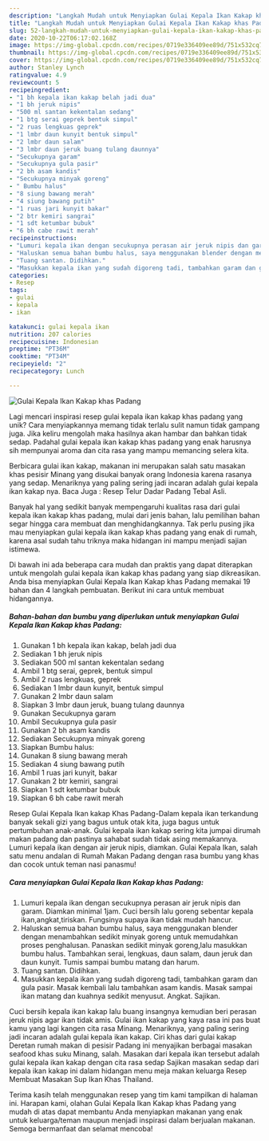 ```yaml
---
description: "Langkah Mudah untuk Menyiapkan Gulai Kepala Ikan Kakap khas Padang, Bikin Ngiler"
title: "Langkah Mudah untuk Menyiapkan Gulai Kepala Ikan Kakap khas Padang, Bikin Ngiler"
slug: 52-langkah-mudah-untuk-menyiapkan-gulai-kepala-ikan-kakap-khas-padang-bikin-ngiler
date: 2020-10-22T06:17:02.168Z
image: https://img-global.cpcdn.com/recipes/0719e336409ee89d/751x532cq70/gulai-kepala-ikan-kakap-khas-padang-foto-resep-utama.jpg
thumbnail: https://img-global.cpcdn.com/recipes/0719e336409ee89d/751x532cq70/gulai-kepala-ikan-kakap-khas-padang-foto-resep-utama.jpg
cover: https://img-global.cpcdn.com/recipes/0719e336409ee89d/751x532cq70/gulai-kepala-ikan-kakap-khas-padang-foto-resep-utama.jpg
author: Stanley Lynch
ratingvalue: 4.9
reviewcount: 5
recipeingredient:
- "1 bh kepala ikan kakap belah jadi dua"
- "1 bh jeruk nipis"
- "500 ml santan kekentalan sedang"
- "1 btg serai geprek bentuk simpul"
- "2 ruas lengkuas geprek"
- "1 lmbr daun kunyit bentuk simpul"
- "2 lmbr daun salam"
- "3 lmbr daun jeruk buang tulang daunnya"
- "Secukupnya garam"
- "Secukupnya gula pasir"
- "2 bh asam kandis"
- "Secukupnya minyak goreng"
- " Bumbu halus"
- "8 siung bawang merah"
- "4 siung bawang putih"
- "1 ruas jari kunyit bakar"
- "2 btr kemiri sangrai"
- "1 sdt ketumbar bubuk"
- "6 bh cabe rawit merah"
recipeinstructions:
- "Lumuri kepala ikan dengan secukupnya perasan air jeruk nipis dan garam. Diamkan minimal 1jam. Cuci bersih lalu goreng sebentar kepala ikan,angkat,tiriskan. Fungsinya supaya ikan tidak mudah hancur."
- "Haluskan semua bahan bumbu halus, saya menggunakan blender dengan menambahkan sedikit minyak goreng untuk memudahkan proses penghalusan. Panaskan sedikit minyak goreng,lalu masukkan bumbu halus. Tambahkan serai, lengkuas, daun salam, daun jeruk dan daun kunyit. Tumis sampai bumbu matang dan harum."
- "Tuang santan. Didihkan."
- "Masukkan kepala ikan yang sudah digoreng tadi, tambahkan garam dan gula pasir. Masak kembali lalu tambahkan asam kandis. Masak sampai ikan matang dan kuahnya sedikit menyusut. Angkat. Sajikan."
categories:
- Resep
tags:
- gulai
- kepala
- ikan

katakunci: gulai kepala ikan 
nutrition: 207 calories
recipecuisine: Indonesian
preptime: "PT36M"
cooktime: "PT34M"
recipeyield: "2"
recipecategory: Lunch

---
```



![Gulai Kepala Ikan Kakap khas Padang](https://img-global.cpcdn.com/recipes/0719e336409ee89d/751x532cq70/gulai-kepala-ikan-kakap-khas-padang-foto-resep-utama.jpg)

Lagi mencari inspirasi resep gulai kepala ikan kakap khas padang yang unik? Cara menyiapkannya memang tidak terlalu sulit namun tidak gampang juga. Jika keliru mengolah maka hasilnya akan hambar dan bahkan tidak sedap. Padahal gulai kepala ikan kakap khas padang yang enak harusnya sih mempunyai aroma dan cita rasa yang mampu memancing selera kita.

Berbicara gulai ikan kakap, makanan ini merupakan salah satu masakan khas pesisir Minang yang disukai banyak orang Indonesia karena rasanya yang sedap. Menariknya yang paling sering jadi incaran adalah gulai kepala ikan kakap nya. Baca Juga : Resep Telur Dadar Padang Tebal Asli.

Banyak hal yang sedikit banyak mempengaruhi kualitas rasa dari gulai kepala ikan kakap khas padang, mulai dari jenis bahan, lalu pemilihan bahan segar hingga cara membuat dan menghidangkannya. Tak perlu pusing jika mau menyiapkan gulai kepala ikan kakap khas padang yang enak di rumah, karena asal sudah tahu triknya maka hidangan ini mampu menjadi sajian istimewa.


Di bawah ini ada beberapa cara mudah dan praktis yang dapat diterapkan untuk mengolah gulai kepala ikan kakap khas padang yang siap dikreasikan. Anda bisa menyiapkan Gulai Kepala Ikan Kakap khas Padang memakai 19 bahan dan 4 langkah pembuatan. Berikut ini cara untuk membuat hidangannya.

<!--inarticleads1-->

##### Bahan-bahan dan bumbu yang diperlukan untuk menyiapkan Gulai Kepala Ikan Kakap khas Padang:

1. Gunakan 1 bh kepala ikan kakap, belah jadi dua
1. Sediakan 1 bh jeruk nipis
1. Sediakan 500 ml santan kekentalan sedang
1. Ambil 1 btg serai, geprek, bentuk simpul
1. Ambil 2 ruas lengkuas, geprek
1. Sediakan 1 lmbr daun kunyit, bentuk simpul
1. Gunakan 2 lmbr daun salam
1. Siapkan 3 lmbr daun jeruk, buang tulang daunnya
1. Gunakan Secukupnya garam
1. Ambil Secukupnya gula pasir
1. Gunakan 2 bh asam kandis
1. Sediakan Secukupnya minyak goreng
1. Siapkan  Bumbu halus:
1. Gunakan 8 siung bawang merah
1. Sediakan 4 siung bawang putih
1. Ambil 1 ruas jari kunyit, bakar
1. Gunakan 2 btr kemiri, sangrai
1. Siapkan 1 sdt ketumbar bubuk
1. Siapkan 6 bh cabe rawit merah


Resep Gulai Kepala Ikan kakap Khas Padang-Dalam kepala ikan terkandung banyak sekali gizi yang bagus untuk otak kita, juga bagus untuk pertumbuhan anak-anak. Gulai kepala ikan kakap sering kita jumpai dirumah makan padang dan pastinya sahabat sudah tidak asing memakannya. Lumuri kepala ikan dengan air jeruk nipis, diamkan. Gulai Kepala Ikan, salah satu menu andalan di Rumah Makan Padang dengan rasa bumbu yang khas dan cocok untuk teman nasi panasmu! 

<!--inarticleads2-->

##### Cara menyiapkan Gulai Kepala Ikan Kakap khas Padang:

1. Lumuri kepala ikan dengan secukupnya perasan air jeruk nipis dan garam. Diamkan minimal 1jam. Cuci bersih lalu goreng sebentar kepala ikan,angkat,tiriskan. Fungsinya supaya ikan tidak mudah hancur.
1. Haluskan semua bahan bumbu halus, saya menggunakan blender dengan menambahkan sedikit minyak goreng untuk memudahkan proses penghalusan. Panaskan sedikit minyak goreng,lalu masukkan bumbu halus. Tambahkan serai, lengkuas, daun salam, daun jeruk dan daun kunyit. Tumis sampai bumbu matang dan harum.
1. Tuang santan. Didihkan.
1. Masukkan kepala ikan yang sudah digoreng tadi, tambahkan garam dan gula pasir. Masak kembali lalu tambahkan asam kandis. Masak sampai ikan matang dan kuahnya sedikit menyusut. Angkat. Sajikan.


Cuci bersih kepala ikan kakap lalu buang insangnya kemudian beri perasan jeruk nipis agar ikan tidak amis. Gulai ikan kakap yang kaya rasa ini pas buat kamu yang lagi kangen cita rasa Minang. Menariknya, yang paling sering jadi incaran adalah gulai kepala ikan kakap. Ciri khas dari gulai kakap Deretan rumah makan di pesisir Padang ini menyajikan berbagai masakan seafood khas suku Minang, salah. Masakan dari kepala ikan tersebut adalah gulai kepala ikan kakap dengan cita rasa sedap Sajikan masakan sedap dari kepala ikan kakap ini dalam hidangan menu meja makan keluarga Resep Membuat Masakan Sup Ikan Khas Thailand. 

Terima kasih telah menggunakan resep yang tim kami tampilkan di halaman ini. Harapan kami, olahan Gulai Kepala Ikan Kakap khas Padang yang mudah di atas dapat membantu Anda menyiapkan makanan yang enak untuk keluarga/teman maupun menjadi inspirasi dalam berjualan makanan. Semoga bermanfaat dan selamat mencoba!
